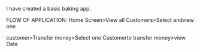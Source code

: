 I have created a basic baking app.

FLOW OF APPLICATION:
Home Screen>View all Customers>Select andview one

customer>Transfer money>Select one Customerto transfer money>view Data









